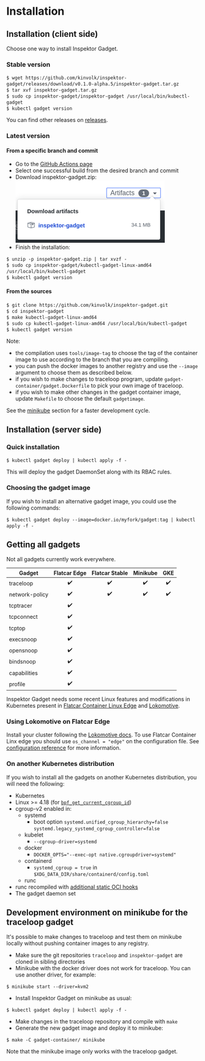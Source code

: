 # Installation

## Installation (client side)

Choose one way to install Inspektor Gadget.

### Stable version

```
$ wget https://github.com/kinvolk/inspektor-gadget/releases/download/v0.1.0-alpha.5/inspektor-gadget.tar.gz
$ tar xvf inspektor-gadget.tar.gz
$ sudo cp inspektor-gadget/inspektor-gadget /usr/local/bin/kubectl-gadget
$ kubectl gadget version
```

You can find other releases on [releases](https://github.com/kinvolk/inspektor-gadget/releases).

### Latest version

#### From a specific branch and commit

* Go to the [GitHub Actions page](https://github.com/kinvolk/inspektor-gadget/actions)
* Select one successful build from the desired branch and commit
* Download inspektor-gadget.zip:
  ![Download artifacts](github-actions-download-artifacts.png)
* Finish the installation:

```
$ unzip -p inspektor-gadget.zip | tar xvzf -
$ sudo cp inspektor-gadget/kubectl-gadget-linux-amd64 /usr/local/bin/kubectl-gadget
$ kubectl gadget version
```

#### From the sources

```
$ git clone https://github.com/kinvolk/inspektor-gadget.git
$ cd inspektor-gadget
$ make kubectl-gadget-linux-amd64
$ sudo cp kubectl-gadget-linux-amd64 /usr/local/bin/kubectl-gadget
$ kubectl gadget version
```

Note:
- the compilation uses `tools/image-tag` to choose the tag of the container
image to use according to the branch that you are compiling.
- you can push the docker images to another registry and use the `--image`
argument to choose them as described below.
- if you wish to make changes to traceloop program, update
`gadget-container/gadget.Dockerfile` to pick your own image of traceloop.
- if you wish to make other changes in the gadget container image, update
`Makefile` to choose the default `gadgetimage`.

See the [minikube](#Development-environment-on-minikube-for-the-traceloop-gadget)
section for a faster development cycle.


## Installation (server side)

### Quick installation

```
$ kubectl gadget deploy | kubectl apply -f -
```

This will deploy the gadget DaemonSet along with its RBAC rules.

### Choosing the gadget image

If you wish to install an alternative gadget image, you could use the following commands:

```
$ kubectl gadget deploy --image=docker.io/myfork/gadget:tag | kubectl apply -f -
```

## Getting all gadgets

Not all gadgets currently work everywhere.

| Gadget            | Flatcar Edge | Flatcar Stable | Minikube | GKE |
|-------------------|:------------:|:--------------:|:--------:|:---:|
| traceloop         |       ✔️      |        ✔️       |     ✔️    |  ✔️  |
| network-policy    |       ✔️      |        ✔️       |     ✔️    |  ✔️  |
| tcptracer         |       ✔️      |                |          |     |
| tcpconnect        |       ✔️      |                |          |     |
| tcptop            |       ✔️      |                |          |     |
| execsnoop         |       ✔️      |                |          |     |
| opensnoop         |       ✔️      |                |          |     |
| bindsnoop         |       ✔️      |                |          |     |
| capabilities      |       ✔️      |                |          |     |
| profile           |       ✔️      |                |          |     |

Inspektor Gadget needs some recent Linux features and modifications in Kubernetes present in [Flatcar Container Linux Edge](https://kinvolk.io/blog/2019/05/introducing-the-flatcar-linux-edge-channel/) and [Lokomotive](https://kinvolk.io/blog/2019/05/driving-kubernetes-forward-with-lokomotive/).

### Using Lokomotive on Flatcar Edge

Install your cluster following the [Lokomotive docs](https://github.com/kinvolk/lokomotive#getting-started). To use Flatcar Container Linx edge you should use `os_channel = "edge"` on the configuration file. See [configuration reference](https://github.com/kinvolk/lokomotive/tree/master/docs/configuration-reference/platforms) for more information.

### On another Kubernetes distribution

If you wish to install all the gadgets on another Kubernetes distribution, you will need the following:

- Kubernetes
- Linux >= 4.18 (for [`bpf_get_current_cgroup_id`](https://github.com/iovisor/bcc/blob/master/docs/kernel-versions.md))
- cgroup-v2 enabled in:
  - systemd
    - boot option `systemd.unified_cgroup_hierarchy=false systemd.legacy_systemd_cgroup_controller=false`
  - kubelet
    - `--cgroup-driver=systemd`
  - docker
    - `DOCKER_OPTS="--exec-opt native.cgroupdriver=systemd"`
  - containerd
    - `systemd_cgroup = true` in `$XDG_DATA_DIR/share/containerd/config.toml`
  - runc
- runc recompiled with [additional static OCI hooks](https://github.com/kinvolk/runc/tree/alban/static-hooks)
- The gadget daemon set

## Development environment on minikube for the traceloop gadget

It's possible to make changes to traceloop and test them on minikube locally without pushing container images to any registry.

* Make sure the git repositories `traceloop` and `inspektor-gadget` are cloned in sibling directories
* Minikube with the docker driver does not work for traceloop. You can use another driver, for example:
```
$ minikube start --driver=kvm2
```
* Install Inspektor Gadget on minikube as usual:
```
$ kubectl gadget deploy | kubectl apply -f -
```
* Make changes in the traceloop repository and compile with `make`
* Generate the new gadget image and deploy it to minikube:
```
$ make -C gadget-container/ minikube
```

Note that the minikube image only works with the traceloop gadget.
